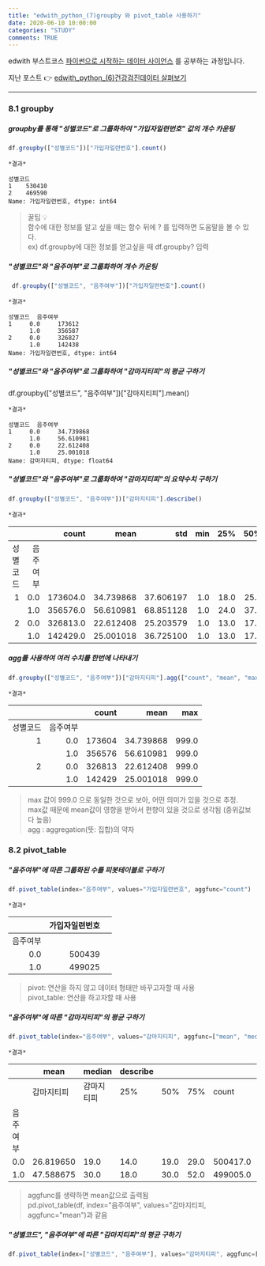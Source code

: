 ```yaml
---
title: "edwith_python_(7)groupby 와 pivot_table 사용하기"
date: 2020-06-10 10:00:00
categories: "STUDY"
comments: TRUE
---
```


edwith 부스트코스 [파이썬으로 시작하는 데이터 사이언스](https://www.edwith.org/boostcourse-ds-510/joinLectures/28137) 를 공부하는 과정입니다.    
  
지난 포스트 :point_right: [edwith_python_(6)건강검진데이터 살펴보기](https://masunii.github.io/study/edwith_%EA%B1%B4%EA%B0%95%EB%8D%B0%EC%9D%B4%ED%84%B0(1)/)  

--------------------------------------------------------

### 8.1 groupby

##### groupby를 통해 "성별코드"로 그룹화하여 "가입자일련번호" 값의 개수 카운팅
```javascript
df.groupby(["성별코드"])["가입자일련번호"].count()
```

`*결과*`  
```
성별코드
1    530410
2    469590
Name: 가입자일련번호, dtype: int64
```

> 꿀팁 :bulb:  
함수에 대한 정보를 알고 싶을 때는 함수 뒤에 ? 를 입력하면 도움말을 볼 수 있다.  
ex) df.groupby에 대한 정보를 얻고싶을 때 df.groupby? 입력

##### "성별코드"와 "음주여부"로 그룹화하여 개수 카운팅  
```javascript
 df.groupby(["성별코드", "음주여부"])["가입자일련번호"].count()
```
`*결과*`  
```
성별코드  음주여부
1     0.0     173612
      1.0     356587
2     0.0     326827
      1.0     142438
Name: 가입자일련번호, dtype: int64
```

##### "성별코드"와 "음주여부"로 그룹화하여 "감마지티피"의 평균 구하기
df.groupby(["성별코드", "음주여부"])["감마지티피"].mean()

`*결과*`  
```
성별코드  음주여부
1     0.0     34.739868
      1.0     56.610981
2     0.0     22.612408
      1.0     25.001018
Name: 감마지티피, dtype: float64
```

##### "성별코드"와 "음주여부"로 그룹화하여 "감마지티피"의 요약수치 구하기
```javascript
df.groupby(["성별코드", "음주여부"])["감마지티피"].describe()
```  
`*결과*`  
  
|          |          |    count |      mean |       std | min |  25% |  50% |  75% |   max |
|---------:|---------:|---------:|----------:|----------:|----:|-----:|-----:|-----:|------:|
| 성별코드 | 음주여부 |          |           |           |     |      |      |      |       |
|     1    |    0.0   | 173604.0 | 34.739868 | 37.606197 | 1.0 | 18.0 | 25.0 | 38.0 | 999.0 |
|          |    1.0   | 356576.0 | 56.610981 | 68.851128 | 1.0 | 24.0 | 37.0 | 63.0 | 999.0 |
|     2    |    0.0   | 326813.0 | 22.612408 | 25.203579 | 1.0 | 13.0 | 17.0 | 24.0 | 999.0 |
|          |    1.0   | 142429.0 | 25.001018 | 36.725100 | 1.0 | 13.0 | 17.0 | 25.0 | 999.0 |  

##### agg를 사용하여 여러 수치를 한번에 나타내기
```javascript
df.groupby(["성별코드", "음주여부"])["감마지티피"].agg(["count", "mean", "max"])
```
`*결과*`  
  
|          |          |  count |      mean |   max |
|---------:|---------:|-------:|----------:|------:|
| 성별코드 | 음주여부 |        |           |       |
|     1    |    0.0   | 173604 | 34.739868 | 999.0 |
|          |    1.0   | 356576 | 56.610981 | 999.0 |
|     2    |    0.0   | 326813 | 22.612408 | 999.0 |
|          |    1.0   | 142429 | 25.001018 | 999.0 |  


> max 값이 999.0 으로 동일한 것으로 보아, 어떤 의미가 있을 것으로 추정.  
max값 때문에 mean값이 영향을 받아서 편향이 있을 것으로 생각됨 (중위값보다 높음)  
agg : aggregation(뜻: 집합)의 약자  


### 8.2 pivot_table

##### "음주여부"에 따른 그룹화된 수를 피봇테이블로 구하기
```javascript
df.pivot_table(index="음주여부", values="가입자일련번호", aggfunc="count")
```

`*결과*`  
  
|          | 가입자일련번호 |   |
|---------:|---------------:|---|
| 음주여부 |                |   |
|    0.0   |         500439 |   |
|    1.0   |         499025 |   |  

> pivot: 연산을 하지 않고 데이터 형태만 바꾸고자할 때 사용  
pivot_table: 연산을 하고자할 때 사용  


##### "음주여부"에 따른 "감마지티피"의 평균 구하기
```javascript
df.pivot_table(index="음주여부", values="감마지티피", aggfunc=["mean", "median", "describe"])
```
`*결과*`  
  
|          | mean       | median     | describe |      |      |          |       |           |     |           |
|----------|------------|------------|----------|------|------|----------|-------|-----------|-----|-----------|
|          | 감마지티피 | 감마지티피 | 25%      | 50%  | 75%  | count    | max   | mean      | min | std       |
| 음주여부 |            |            |          |      |      |          |       |           |     |           |
|    0.0   |  26.819650 |       19.0 |     14.0 | 19.0 | 29.0 | 500417.0 | 999.0 | 26.819650 | 1.0 | 30.639714 |
|    1.0   |  47.588675 |       30.0 |     18.0 | 30.0 | 52.0 | 499005.0 | 999.0 | 47.588675 | 1.0 | 63.056912 |  

> aggfunc를 생략하면 mean값으로 출력됨  
pd.pivot_table(df, index="음주여부", values="감마지티피, aggfunc="mean")과 같음  


##### "성별코드", "음주여부"에 따른 "감마지티피"의 평균 구하기
```javascript
df.pivot_table(index=["성별코드", "음주여부"], values="감마지티피", aggfunc=["mean"])
```


